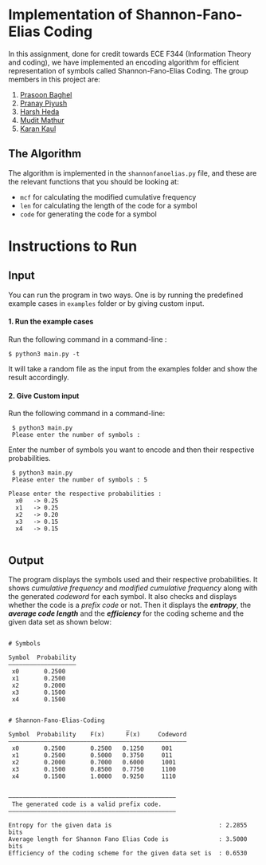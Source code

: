 
# Implementation of Shannon-Fano-Elias Coding
In this assignment, done for credit towards ECE F344 (Information Theory and coding), we have implemented an encoding algorithm for efficient representation of symbols called Shannon-Fano-Elias Coding. The group members in this project are: 

1. [Prasoon Baghel](https://github.com/prasoon0459) 
2. [Pranay Piyush](https://github.com/ProxiN-KamezA) 
3. [Harsh Heda](https://github.com/harsh-heda) 
4. [Mudit Mathur](https://github.com/mudit-mathur)
4. [Karan Kaul](https://github.com/sneakyGrit)
## The Algorithm
The algorithm is implemented in the `shannonfanoelias.py` file, and these are the relevant functions that you should be looking at: 

- `mcf` for calculating the modified cumulative frequency
- `len` for calculating the length of the code for a symbol
- `code` for generating the code for a symbol

# Instructions to Run
## Input
You can run the program in two ways. One is by running the predefined example cases in `examples` folder or by giving custom input.
#### 1. Run the example cases
Run the following command in a command-line :
 ``` 
 $ python3 main.py -t 
 ```
It will take a random file as the input from the examples folder and show the result accordingly.
#### 2. Give Custom input
Run the following command in a command-line:
```
 $ python3 main.py
 Please enter the number of symbols :  
```
Enter the number of symbols you want to encode and then their respective probabilities.
```
 $ python3 main.py
 Please enter the number of symbols : 5 
 
Please enter the respective probabilities :
  x0   -> 0.25
  x1   -> 0.25
  x2   -> 0.20
  x3   -> 0.15
  x4   -> 0.15
 
```
## Output
The program displays the symbols used and their respective probabilities. It shows _cumulative frequency_ and _modified cumulative frequency_ along with the generated _codeword_ for each symbol. It also checks and displays whether the code is a _prefix code_ or not. Then it displays the *__entropy__*, the *__average code length__* and the  *__efficiency__* for the coding scheme and the given data set as shown below:

```

# Symbols

Symbol  Probability
―――――――――――――――――――
 x0       0.2500    
 x1       0.2500    
 x2       0.2000    
 x3       0.1500    
 x4       0.1500    


# Shannon-Fano-Elias-Coding
                                                  
Symbol  Probability    F(x)      F̅(x)     Codeword
――――――――――――――――――――――――――――――――――――――――――――――――――
 x0       0.2500       0.2500   0.1250     001            
 x1       0.2500       0.5000   0.3750     011            
 x2       0.2000       0.7000   0.6000     1001           
 x3       0.1500       0.8500   0.7750     1100           
 x4       0.1500       1.0000   0.9250     1110           


―――――――――――――――――――――――――――――――――――――――――――――――
 The generated code is a valid prefix code.
―――――――――――――――――――――――――――――――――――――――――――――――

Entropy for the given data is                              : 2.2855 bits
Average length for Shannon Fano Elias Code is              : 3.5000 bits
Efficiency of the coding scheme for the given data set is  : 0.6530 


```